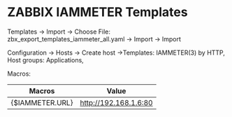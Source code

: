 # ZABBIX IAMMETER Templates

Templates ->  Import -> Choose File: zbx_export_templates_iammeter_all.yaml -> Import -> Import

Configuration -> Hosts -> Create host ->Templates:	IAMMETER(3) by HTTP, Host groups:	Applications,

Macros:

| Macros          | Value                 |
| --------------- | --------------------- |
| {$IAMMETER.URL} | http://192.168.1.6:80 |

